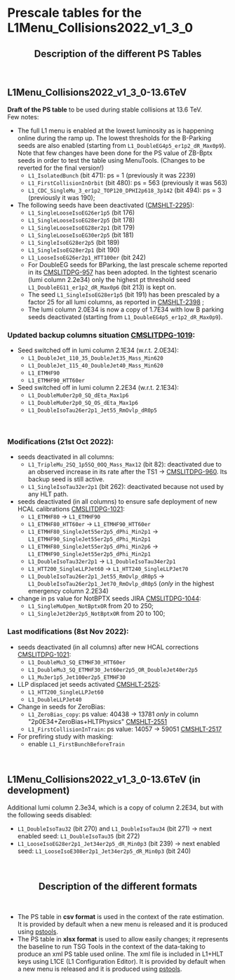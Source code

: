 # Prescale tables for the L1Menu_Collisions2022_v1_3_0

<h2 align="center">
Description of the different PS Tables
</h2>
<br/>


## L1Menu_Collisions2022_v1_3_0-13.6TeV
**Draft of the PS table** to be used during stable collisions at 13.6 TeV. 
<br/>
Few notes:
- The full L1 menu is enabled at the lowest luminosity as is happening online during the ramp up. The lowest thresholds for the B-Parking seeds are also enabled (starting from `L1_DoubleEG4p5_er1p2_dR_Max0p9`). Note that few changes have been done for the PS value of ZB-Bptx seeds in order to test the table using MenuTools. (Changes to be reverted for the final version!)
    - `L1_IsolatedBunch` (bit 471): ps = 1 (previously it was 2239)
    - `L1_FirstCollisionInOrbit` (bit 480): ps = 563 (previously it was 563)
    - `L1_CDC_SingleMu_3_er1p2_TOP120_DPHI2p618_3p142` (bit 494): ps = 3 (previously it was 190);
- The following seeds have been deactivated ([CMSHLT-2295](https://its.cern.ch/jira/browse/CMSHLT-2295)):
    - `L1_SingleLooseIsoEG26er1p5` (bit 176)
    - `L1_SingleLooseIsoEG28er2p5` (bit 178)
    - `L1_SingleLooseIsoEG28er2p1` (bit 179)
    - `L1_SingleLooseIsoEG30er2p5` (bit 181)
    - `L1_SingleIsoEG28er2p5` (bit 189)
    - `L1_SingleIsoEG28er2p1` (bit 190)
    - `L1_LooseIsoEG26er2p1_HTT100er` (bit 242)    
    - For DoubleEG seeds for BParking, the last prescale scheme reported in its [CMSLITDPG-957](https://its.cern.ch/jira/browse/CMSLITDPG-957) has been adopted. In the tightest scenario (lumi column 2.2e34) only the highest pt threshold seed `L1_DoubleEG11_er1p2_dR_Max0p6` (bit 213) is kept on.
    - The seed `L1_SingleIsoEG28er1p5` (bit 191) has been prescaled by a factor 25 for all lumi columns, as reported in [CMSHLT-2398](https://its.cern.ch/jira/browse/CMSHLT-2398) ;
    - The lumi column 2.0E34 is now a copy of 1.7E34 with low B parking seeds deactivated (starting from `L1_DoubleEG4p5_er1p2_dR_Max0p9`).

### Updated backup columns situation [CMSLITDPG-1019](https://its.cern.ch/jira/browse/CMSLITDPG-1019):
- Seed switched off in lumi column 2.1E34 (w.r.t. 2.0E34):
    - `L1_DoubleJet_110_35_DoubleJet35_Mass_Min620`
    - `L1_DoubleJet_115_40_DoubleJet40_Mass_Min620`
    - `L1_ETMHF90`
    - `L1_ETMHF90_HTT60er`
- Seed switched off in lumi column 2.2E34 (w.r.t. 2.1E34):
    - `L1_DoubleMu0er2p0_SQ_dEta_Max1p6`
    - `L1_DoubleMu0er2p0_SQ_OS_dEta_Max1p6`
    - `L1_DoubleIsoTau26er2p1_Jet55_RmOvlp_dR0p5`
<br/> 

### Modifications (21st Oct 2022):
- seeds deactivated in all columns:
    - `L1_TripleMu_2SQ_1p5SQ_0OQ_Mass_Max12` (bit 82): deactivated due to an observed increase in its rate after the TS1 &rarr; [CMSLITDPG-960](https://its.cern.ch/jira/browse/CMSLITDPG-960). Its backup seed is still active.
    - `L1_SingleIsoTau32er2p1` (bit 262): deactivated because not used by any HLT path.
- seeds deactivated (in all columns) to ensure safe deployment of new HCAL calibrations [CMSLITDPG-1021](https://its.cern.ch/jira/browse/CMSLITDPG-1021):
    - `L1_ETMHF80` &rarr; `L1_ETMHF90` 
    - `L1_ETMHF80_HTT60er` &rarr; `L1_ETMHF90_HTT60er`
    - `L1_ETMHF80_SingleJet55er2p5_dPhi_Min2p1` &rarr; `L1_ETMHF90_SingleJet55er2p5_dPhi_Min2p1`
    - `L1_ETMHF80_SingleJet55er2p5_dPhi_Min2p6` &rarr; `L1_ETMHF90_SingleJet55er2p5_dPhi_Min2p1`
    - `L1_DoubleIsoTau32er2p1` &rarr; `L1_DoubleIsoTau34er2p1`
    - `L1_HTT200_SingleLLPJet60` &rarr; `L1_HTT240_SingleLLPJet70`
    - `L1_DoubleIsoTau26er2p1_Jet55_RmOvlp_dR0p5` &rarr; `L1_DoubleIsoTau26er2p1_Jet70_RmOvlp_dR0p5` (_only_ in the highest emergency column 2.2E34)
- change in ps value for NotBPTX seeds JIRA [CMSLITDPG-1044](https://its.cern.ch/jira/browse/CMSLITDPG-1044):
    - `L1_SingleMuOpen_NotBptxOR` from 20 to 250; 
    - `L1_SingleJet20er2p5_NotBptxOR` from 20 to 100; 
    
### Last modifications (8st Nov 2022):
- seeds deactivated (in all columns) after new HCAL corrections [CMSLITDPG-1021](https://its.cern.ch/jira/browse/CMSLITDPG-1021):  
    - `L1_DoubleMu3_SQ_ETMHF30_HTT60er`
	- `L1_DoubleMu3_SQ_ETMHF30_Jet60er2p5_OR_DoubleJet40er2p5`
	- `L1_Mu3er1p5_Jet100er2p5_ETMHF30`
- LLP displaced jet seeds activated [CMSHLT-2525](https://its.cern.ch/jira/browse/CMSHLT-2525):   
    - `L1_HTT200_SingleLLPJet60`
    - `L1_DoubleLLPJet40`
- Change in seeds for ZeroBias:   
    - `L1_ZeroBias_copy`: ps value: 40438 &rarr; 13781 _only_ in column "2p0E34+ZeroBias+HLTPhysics" [CMSHLT-2551](https://its.cern.ch/jira/browse/CMSHLT-2551)
    - `L1_FirstCollisionInTrain`: ps value: 14057 &rarr; 59051 [CMSHLT-2517](https://its.cern.ch/jira/browse/CMSHLT-2517)
- For prefiring study with masking:
    - enable `L1_FirstBunchBeforeTrain`
<br/> 

 
## L1Menu_Collisions2022_v1_3_0-13.6TeV (in development)
Additional lumi column 2.3e34, which is a copy of column 2.2E34, but with the following seeds disabled:
- `L1_DoubleIsoTau32` (bit 270) and `L1_DoubleIsoTau34` (bit 271) &rarr; next enabled seed: `L1_DoubleIsoTau35` (bit 272)
- `L1_LooseIsoEG28er2p1_Jet34er2p5_dR_Min0p3` (bit 239) &rarr; next enabled seed: `L1_LooseIsoE308er2p1_Jet34er2p5_dR_Min0p3` (bit 240)
<br/>   

<h2 align="center">
Description of the different formats
</h2>
<br/>   

- The PS table in **csv format** is used in the context of the rate estimation. It is provided by default when a new menu is released and it is produced using [pstools](https://github.com/cms-l1-dpg/L1MenuTools/tree/master/pstools). 
- The PS table in **xlsx format** is used to allow easily changes; it represents the baseline to run TSG Tools in the context of the data-taking to produce an xml PS table used online. The xml file is included in L1+HLT keys using L1CE (L1 Configuration Editor). It is provided by default when a new menu is released and it is produced using [pstools](https://github.com/cms-l1-dpg/L1MenuTools/tree/master/pstools).
